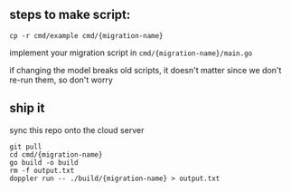 ## steps to make script:

```
cp -r cmd/example cmd/{migration-name}
```

implement your migration script in `cmd/{migration-name}/main.go`

if changing the model breaks old scripts, it doesn't matter since we don't re-run them, so don't worry

## ship it

sync this repo onto the cloud server

```
git pull
cd cmd/{migration-name}
go build -o build
rm -f output.txt
doppler run -- ./build/{migration-name} > output.txt
```
